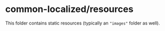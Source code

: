 # common-localized/resources

This folder contains static resources (typically an `"images"` folder as well).
